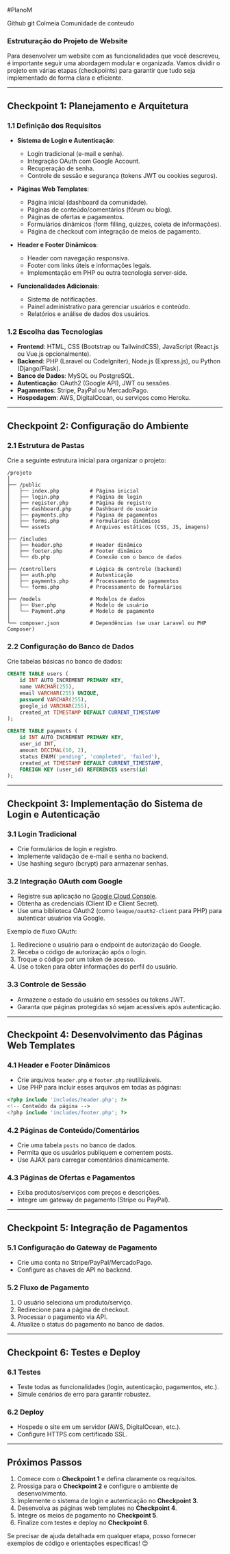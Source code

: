 #PlanoM

Github git
Colmeia
Comunidade de conteudo 

### Estruturação do Projeto de Website

Para desenvolver um website com as funcionalidades que você descreveu, é importante seguir uma abordagem modular e organizada. Vamos dividir o projeto em várias etapas (checkpoints) para garantir que tudo seja implementado de forma clara e eficiente.

---

## **Checkpoint 1: Planejamento e Arquitetura**

### **1.1 Definição dos Requisitos**
- **Sistema de Login e Autenticação**:
  - Login tradicional (e-mail e senha).
  - Integração OAuth com Google Account.
  - Recuperação de senha.
  - Controle de sessão e segurança (tokens JWT ou cookies seguros).

- **Páginas Web Templates**:
  - Página inicial (dashboard da comunidade).
  - Páginas de conteúdo/comentários (fórum ou blog).
  - Páginas de ofertas e pagamentos.
  - Formulários dinâmicos (form filling, quizzes, coleta de informações).
  - Página de checkout com integração de meios de pagamento.

- **Header e Footer Dinâmicos**:
  - Header com navegação responsiva.
  - Footer com links úteis e informações legais.
  - Implementação em PHP ou outra tecnologia server-side.

- **Funcionalidades Adicionais**:
  - Sistema de notificações.
  - Painel administrativo para gerenciar usuários e conteúdo.
  - Relatórios e análise de dados dos usuários.

### **1.2 Escolha das Tecnologias**
- **Frontend**: HTML, CSS (Bootstrap ou TailwindCSS), JavaScript (React.js ou Vue.js opcionalmente).
- **Backend**: PHP (Laravel ou CodeIgniter), Node.js (Express.js), ou Python (Django/Flask).
- **Banco de Dados**: MySQL ou PostgreSQL.
- **Autenticação**: OAuth2 (Google API), JWT ou sessões.
- **Pagamentos**: Stripe, PayPal ou MercadoPago.
- **Hospedagem**: AWS, DigitalOcean, ou serviços como Heroku.

---

## **Checkpoint 2: Configuração do Ambiente**

### **2.1 Estrutura de Pastas**
Crie a seguinte estrutura inicial para organizar o projeto:

```
/projeto
│
├── /public
│   ├── index.php          # Página inicial
│   ├── login.php          # Página de login
│   ├── register.php       # Página de registro
│   ├── dashboard.php      # Dashboard do usuário
│   ├── payments.php       # Página de pagamentos
│   ├── forms.php          # Formulários dinâmicos
│   └── assets             # Arquivos estáticos (CSS, JS, imagens)
│
├── /includes
│   ├── header.php         # Header dinâmico
│   ├── footer.php         # Footer dinâmico
│   └── db.php             # Conexão com o banco de dados
│
├── /controllers           # Lógica de controle (backend)
│   ├── auth.php           # Autenticação
│   ├── payments.php       # Processamento de pagamentos
│   └── forms.php          # Processamento de formulários
│
├── /models                # Modelos de dados
│   ├── User.php           # Modelo de usuário
│   └── Payment.php        # Modelo de pagamento
│
└── composer.json          # Dependências (se usar Laravel ou PHP Composer)
```

### **2.2 Configuração do Banco de Dados**
Crie tabelas básicas no banco de dados:

```sql
CREATE TABLE users (
    id INT AUTO_INCREMENT PRIMARY KEY,
    name VARCHAR(255),
    email VARCHAR(255) UNIQUE,
    password VARCHAR(255),
    google_id VARCHAR(255),
    created_at TIMESTAMP DEFAULT CURRENT_TIMESTAMP
);

CREATE TABLE payments (
    id INT AUTO_INCREMENT PRIMARY KEY,
    user_id INT,
    amount DECIMAL(10, 2),
    status ENUM('pending', 'completed', 'failed'),
    created_at TIMESTAMP DEFAULT CURRENT_TIMESTAMP,
    FOREIGN KEY (user_id) REFERENCES users(id)
);
```

---

## **Checkpoint 3: Implementação do Sistema de Login e Autenticação**

### **3.1 Login Tradicional**
- Crie formulários de login e registro.
- Implemente validação de e-mail e senha no backend.
- Use hashing seguro (bcrypt) para armazenar senhas.

### **3.2 Integração OAuth com Google**
- Registre sua aplicação no [Google Cloud Console](https://console.cloud.google.com/).
- Obtenha as credenciais (Client ID e Client Secret).
- Use uma biblioteca OAuth2 (como `league/oauth2-client` para PHP) para autenticar usuários via Google.

Exemplo de fluxo OAuth:
1. Redirecione o usuário para o endpoint de autorização do Google.
2. Receba o código de autorização após o login.
3. Troque o código por um token de acesso.
4. Use o token para obter informações do perfil do usuário.

### **3.3 Controle de Sessão**
- Armazene o estado do usuário em sessões ou tokens JWT.
- Garanta que páginas protegidas só sejam acessíveis após autenticação.

---

## **Checkpoint 4: Desenvolvimento das Páginas Web Templates**

### **4.1 Header e Footer Dinâmicos**
- Crie arquivos `header.php` e `footer.php` reutilizáveis.
- Use PHP para incluir esses arquivos em todas as páginas:

```php
<?php include 'includes/header.php'; ?>
<!-- Conteúdo da página -->
<?php include 'includes/footer.php'; ?>
```

### **4.2 Páginas de Conteúdo/Comentários**
- Crie uma tabela `posts` no banco de dados.
- Permita que os usuários publiquem e comentem posts.
- Use AJAX para carregar comentários dinamicamente.

### **4.3 Páginas de Ofertas e Pagamentos**
- Exiba produtos/serviços com preços e descrições.
- Integre um gateway de pagamento (Stripe ou PayPal).

---

## **Checkpoint 5: Integração de Pagamentos**

### **5.1 Configuração do Gateway de Pagamento**
- Crie uma conta no Stripe/PayPal/MercadoPago.
- Configure as chaves de API no backend.

### **5.2 Fluxo de Pagamento**
1. O usuário seleciona um produto/serviço.
2. Redirecione para a página de checkout.
3. Processar o pagamento via API.
4. Atualize o status do pagamento no banco de dados.

---

## **Checkpoint 6: Testes e Deploy**

### **6.1 Testes**
- Teste todas as funcionalidades (login, autenticação, pagamentos, etc.).
- Simule cenários de erro para garantir robustez.

### **6.2 Deploy**
- Hospede o site em um servidor (AWS, DigitalOcean, etc.).
- Configure HTTPS com certificado SSL.

---

## **Próximos Passos**
1. Comece com o **Checkpoint 1** e defina claramente os requisitos.
2. Prossiga para o **Checkpoint 2** e configure o ambiente de desenvolvimento.
3. Implemente o sistema de login e autenticação no **Checkpoint 3**.
4. Desenvolva as páginas web templates no **Checkpoint 4**.
5. Integre os meios de pagamento no **Checkpoint 5**.
6. Finalize com testes e deploy no **Checkpoint 6**.

Se precisar de ajuda detalhada em qualquer etapa, posso fornecer exemplos de código e orientações específicas! 😊